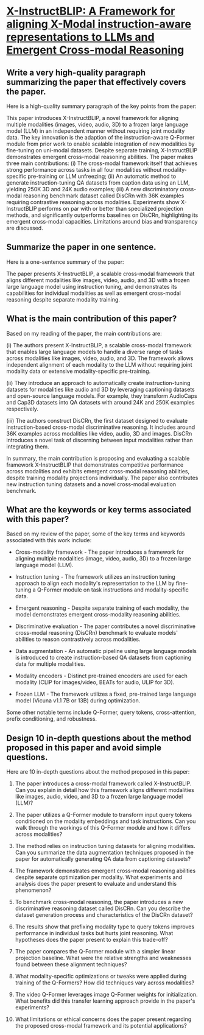 # [X-InstructBLIP: A Framework for aligning X-Modal instruction-aware   representations to LLMs and Emergent Cross-modal Reasoning](https://arxiv.org/abs/2311.18799)

## Write a very high-quality paragraph summarizing the paper that effectively covers the paper.

 Here is a high-quality summary paragraph of the key points from the paper:

This paper introduces X-InstructBLIP, a novel framework for aligning multiple modalities (images, video, audio, 3D) to a frozen large language model (LLM) in an independent manner without requiring joint modality data. The key innovation is the adaption of the instruction-aware Q-Former module from prior work to enable scalable integration of new modalities by fine-tuning on uni-modal datasets. Despite separate training, X-InstructBLIP demonstrates emergent cross-modal reasoning abilities. The paper makes three main contributions: (i) The cross-modal framework itself that achieves strong performance across tasks in all four modalities without modality-specific pre-training or LLM unfreezing; (ii) An automatic method to generate instruction-tuning QA datasets from caption data using an LLM, yielding 250K 3D and 24K audio examples; (iii) A new discriminatory cross-modal reasoning benchmark dataset called DisCRn with 36K examples requiring contrastive reasoning across modalities. Experiments show X-InstructBLIP performs on par with or better than specialized projection methods, and significantly outperforms baselines on DisCRn, highlighting its emergent cross-modal capacities. Limitations around bias and transparency are discussed.


## Summarize the paper in one sentence.

 Here is a one-sentence summary of the paper:

The paper presents X-InstructBLIP, a scalable cross-modal framework that aligns different modalities like images, video, audio, and 3D with a frozen large language model using instruction tuning, and demonstrates its capabilities for individual modalities as well as emergent cross-modal reasoning despite separate modality training.


## What is the main contribution of this paper?

 Based on my reading of the paper, the main contributions are:

(i) The authors present X-InstructBLIP, a scalable cross-modal framework that enables large language models to handle a diverse range of tasks across modalities like images, video, audio, and 3D. The framework allows independent alignment of each modality to the LLM without requiring joint modality data or extensive modality-specific pre-training.

(ii) They introduce an approach to automatically create instruction-tuning datasets for modalities like audio and 3D by leveraging captioning datasets and open-source language models. For example, they transform AudioCaps and Cap3D datasets into QA datasets with around 24K and 250K examples respectively.

(iii) The authors construct DisCRn, the first dataset designed to evaluate instruction-based cross-modal discriminative reasoning. It includes around 36K examples across modalities like video, audio, 3D and images. DisCRn introduces a novel task of discerning between input modalities rather than integrating them.

In summary, the main contribution is proposing and evaluating a scalable framework X-InstructBLIP that demonstrates competitive performance across modalities and exhibits emergent cross-modal reasoning abilities, despite training modality projections individually. The paper also contributes new instruction tuning datasets and a novel cross-modal evaluation benchmark.


## What are the keywords or key terms associated with this paper?

 Based on my review of the paper, some of the key terms and keywords associated with this work include:

- Cross-modality framework - The paper introduces a framework for aligning multiple modalities (image, video, audio, 3D) to a frozen large language model (LLM).

- Instruction tuning - The framework utilizes an instruction tuning approach to align each modality's representation to the LLM by fine-tuning a Q-Former module on task instructions and modality-specific data. 

- Emergent reasoning - Despite separate training of each modality, the model demonstrates emergent cross-modality reasoning abilities.

- Discriminative evaluation - The paper contributes a novel discriminative cross-modal reasoning (DisCRn) benchmark to evaluate models' abilities to reason contrastively across modalities.

- Data augmentation - An automatic pipeline using large language models is introduced to create instruction-based QA datasets from captioning data for multiple modalities.  

- Modality encoders - Distinct pre-trained encoders are used for each modality (CLIP for images/video, BEATs for audio, ULIP for 3D).

- Frozen LLM - The framework utilizes a fixed, pre-trained large language model (Vicuna v1.1 7B or 13B) during optimization.

Some other notable terms include Q-Former, query tokens, cross-attention, prefix conditioning, and robustness.


## Design 10 in-depth questions about the method proposed in this paper and avoid simple questions.

 Here are 10 in-depth questions about the method proposed in this paper:

1. The paper introduces a cross-modal framework called X-InstructBLIP. Can you explain in detail how this framework aligns different modalities like images, audio, video, and 3D to a frozen large language model (LLM)? 

2. The paper utilizes a Q-Former module to transform input query tokens conditioned on the modality embeddings and task instructions. Can you walk through the workings of this Q-Former module and how it differs across modalities?

3. The method relies on instruction tuning datasets for aligning modalities. Can you summarize the data augmentation techniques proposed in the paper for automatically generating QA data from captioning datasets?

4. The framework demonstrates emergent cross-modal reasoning abilities despite separate optimization per modality. What experiments and analysis does the paper present to evaluate and understand this phenomenon? 

5. To benchmark cross-modal reasoning, the paper introduces a new discriminative reasoning dataset called DisCRn. Can you describe the dataset generation process and characteristics of the DisCRn dataset?

6. The results show that prefixing modality type to query tokens improves performance in individual tasks but hurts joint reasoning. What hypotheses does the paper present to explain this trade-off?

7. The paper compares the Q-Former module with a simpler linear projection baseline. What were the relative strengths and weaknesses found between these alignment techniques?

8. What modality-specific optimizations or tweaks were applied during training of the Q-Formers? How did techniques vary across modalities?

9. The video Q-Former leverages image Q-Former weights for initialization. What benefits did this transfer learning approach provide in the paper's experiments?

10. What limitations or ethical concerns does the paper present regarding the proposed cross-modal framework and its potential applications?
